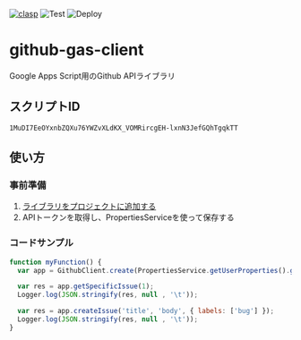 [![clasp](https://img.shields.io/badge/built%20with-clasp-4285f4.svg)](https://github.com/google/clasp) ![Test](https://github.com/andysumi/github-gas-client/workflows/Test/badge.svg) ![Deploy](https://github.com/andysumi/github-gas-client/workflows/Deploy/badge.svg)

# github-gas-client

Google Apps Script用のGithub APIライブラリ

## スクリプトID

`1MuDI7EeOYxnbZQXu76YWZvXLdKX_VOMRircgEH-lxnN3JefGQhTgqkTT`

## 使い方

### 事前準備

1. [ライブラリをプロジェクトに追加する](https://developers.google.com/apps-script/guides/libraries)
2. APIトークンを取得し、PropertiesServiceを使って保存する

### コードサンプル

```js
function myFunction() {
  var app = GithubClient.create(PropertiesService.getUserProperties().getProperty('TOKEN'), 'your_owner', 'your_repository');

  var res = app.getSpecificIssue(1);
  Logger.log(JSON.stringify(res, null , '\t'));

  var res = app.createIssue('title', 'body', { labels: ['bug'] });
  Logger.log(JSON.stringify(res, null , '\t'));
}
```
